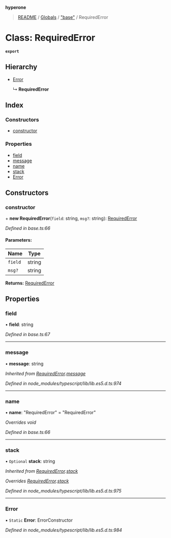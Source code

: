 **hyperone**

> [README](../README.md) / [Globals](../globals.md) / ["base"](../modules/_base_.md) / RequiredError

# Class: RequiredError

**`export`** 

## Hierarchy

* [Error](_base_.requirederror.md#error)

  ↳ **RequiredError**

## Index

### Constructors

* [constructor](_base_.requirederror.md#constructor)

### Properties

* [field](_base_.requirederror.md#field)
* [message](_base_.requirederror.md#message)
* [name](_base_.requirederror.md#name)
* [stack](_base_.requirederror.md#stack)
* [Error](_base_.requirederror.md#error)

## Constructors

### constructor

\+ **new RequiredError**(`field`: string, `msg?`: string): [RequiredError](_base_.requirederror.md)

*Defined in base.ts:66*

#### Parameters:

Name | Type |
------ | ------ |
`field` | string |
`msg?` | string |

**Returns:** [RequiredError](_base_.requirederror.md)

## Properties

### field

•  **field**: string

*Defined in base.ts:67*

___

### message

•  **message**: string

*Inherited from [RequiredError](_base_.requirederror.md).[message](_base_.requirederror.md#message)*

*Defined in node_modules/typescript/lib/lib.es5.d.ts:974*

___

### name

•  **name**: \"RequiredError\" = "RequiredError"

*Overrides void*

*Defined in base.ts:66*

___

### stack

• `Optional` **stack**: string

*Inherited from [RequiredError](_base_.requirederror.md).[stack](_base_.requirederror.md#stack)*

*Overrides [RequiredError](_base_.requirederror.md).[stack](_base_.requirederror.md#stack)*

*Defined in node_modules/typescript/lib/lib.es5.d.ts:975*

___

### Error

▪ `Static` **Error**: ErrorConstructor

*Defined in node_modules/typescript/lib/lib.es5.d.ts:984*

